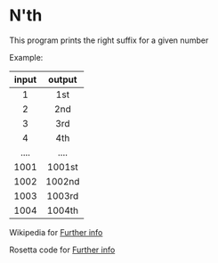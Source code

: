 # N'th
This program prints the right suffix for a given number

Example:

|input| output |
|:-:|  :-:   |
|1|   1st  |
|2|   2nd  |
|3|   3rd  |
|4|   4th  |
|....|  ....  |
|1001|   1001st  |
|1002|   1002nd  |
|1003|   1003rd  |
|1004|   1004th  |

Wikipedia for [Further info](https://en.wikipedia.org/wiki/Ordinal_number_(linguistics))

Rosetta code for [Further info](http://rosettacode.org/wiki/N%27th)
